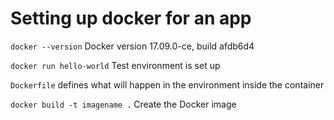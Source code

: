 # Setting up docker for an app

`docker --version` Docker version 17.09.0-ce, build afdb6d4

`docker run hello-world` Test environment is set up

`Dockerfile` defines what will happen in the environment inside the container

`docker build -t imagename .` Create the Docker image
